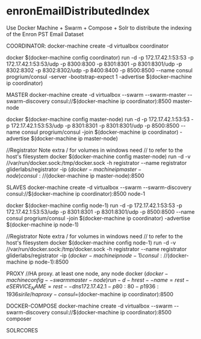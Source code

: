 # enronEmailDistributedIndex 
Use Docker Machine + Swarm + Compose + Solr to distribute the indexing of the Enron  PST Email Dataset

COORDINATOR:
docker-machine create -d virtualbox coordinator

docker $(docker-machine config coordinator) run -d -p 172.17.42.1:53:53 -p 172.17.42.1:53:53/udp -p 8300:8300 -p 8301:8301 -p 8301:8301/udp -p 8302:8302 -p 8302:8302/udp -p 8400:8400 -p 8500:8500 --name consul progrium/consul -server -bootstrap-expect 1 -advertise $(docker-machine ip coordinator)


MASTER
docker-machine create -d virtualbox --swarm --swarm-master --swarm-discovery consul://$(docker-machine ip coordinator):8500 master-node

docker $(docker-machine config master-node) run -d -p 172.17.42.1:53:53 -p 172.17.42.1:53:53/udp -p 8301:8301 -p 8301:8301/udp -p 8500:8500 --name consul progrium/consul -join $(docker-machine ip coordinator) -advertise $(docker-machine ip master-node)

//Registrator Note extra / for volumes in windows need // to refer to the host's filesystem
docker $(docker-machine config master-node) run -d -v //var/run/docker.sock:/tmp/docker.sock -h registrator --name registrator gliderlabs/registrator -ip $(docker-machine ip master-node) consul://$(docker-machine ip master-node):8500 


  


SLAVES
docker-machine create -d virtualbox --swarm --swarm-discovery consul://$(docker-machine ip coordinator):8500 node-1

docker $(docker-machine config node-1) run -d -p 172.17.42.1:53:53 -p 172.17.42.1:53:53/udp -p 8301:8301 -p 8301:8301/udp -p 8500:8500 --name consul progrium/consul -join $(docker-machine ip coordinator) -advertise $(docker-machine ip node-1)

//Registrator Note extra / for volumes in windows need // to refer to the host's filesystem
docker $(docker-machine config node-1) run -d -v //var/run/docker.sock:/tmp/docker.sock -h registrator --name registrator gliderlabs/registrator -ip $(docker-machine ip node-1) consul://$(docker-machine ip node-1):8500



PROXY
//HA proxy. at least one node, any node
docker $(docker-machine config --swarm master-node) run -d -h rest --name=rest -e SERVICE_NAME=rest --dns 172.17.42.1 -p 80:80 -p 1936:1936 sirile/haproxy -consul=$(docker-machine ip coordinator):8500

DOCKER-COMPOSE
docker-machine create -d virtualbox --swarm --swarm-discovery consul://$(docker-machine ip coordinator):8500 composer

SOLRCORES
